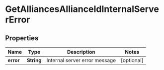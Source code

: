 
# GetAlliancesAllianceIdInternalServerError

## Properties
Name | Type | Description | Notes
------------ | ------------- | ------------- | -------------
**error** | **String** | Internal server error message |  [optional]



